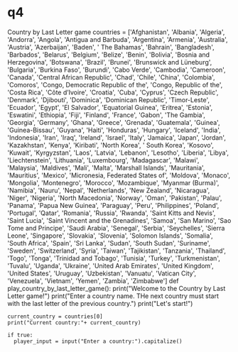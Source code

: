 # q4
Country by Last Letter game
countries = ['Afghanistan', 'Albania', 'Algeria', 'Andorra', 'Angola', 'Antigua and Barbuda', 'Argentina', 
            'Armenia', 'Australia', 'Austria', 'Azerbaijan', 'Baden', ' The Bahamas', 
            'Bahrain', 'Bangladesh', 'Barbados', 'Belarus', 'Belgium', 'Belize', 'Benin', 'Bolivia', 'Bosnia and Herzegovina',
            'Botswana', 'Brazil', 'Brunei', 'Brunswick and Lüneburg', 'Bulgaria', 'Burkina Faso', 'Burundi', 'Cabo Verde', 
            'Cambodia', 'Cameroon', 'Canada', 'Central African Republic', 'Chad', 'Chile', 'China', 'Colombia', 
            'Comoros', 'Congo, Democratic Republic of the', 'Congo, Republic of the', 'Costa Rica', 'Côte d’Ivoire', 
            'Croatia', 'Cuba', 'Cyprus', 'Czech Republic', 'Denmark', 'Djibouti', 'Dominica', 'Dominican Republic', 
            'Timor-Leste', 'Ecuador', 'Egypt', 'El Salvador', 'Equatorial Guinea', 'Eritrea', 
            'Estonia', 'Eswatini', 'Ethiopia', 'Fiji', 'Finland', 'France', 'Gabon', 'The Gambia', 'Georgia', 'Germany', 
            'Ghana', 'Greece', 'Grenada', 'Guatemala', 'Guinea', 'Guinea-Bissau', 'Guyana', 'Haiti', 'Honduras', 'Hungary', 
            'Iceland', 'India', 'Indonesia', 'Iran', 'Iraq', 'Ireland', 'Israel', 'Italy', 'Jamaica', 'Japan', 'Jordan', 
            'Kazakhstan', 'Kenya', 'Kiribati', 'North Korea', ' South Korea', 'Kosovo', 'Kuwait', 'Kyrgyzstan', 'Laos', 
            'Latvia', 'Lebanon', 'Lesotho', 'Liberia', 'Libya', 'Liechtenstein', 'Lithuania', 'Luxembourg', 'Madagascar', 
            'Malawi', 'Malaysia', 'Maldives', 'Mali', 'Malta', 'Marshall Islands', 'Mauritania', 'Mauritius', 'Mexico', 
            'Micronesia, Federated States of', 'Moldova', 'Monaco', 'Mongolia', 'Montenegro', 'Morocco', 'Mozambique', 
            'Myanmar (Burma)', 'Namibia', 'Nauru', 'Nepal', 'Netherlands', 'New Zealand', 'Nicaragua', 'Niger', 'Nigeria',
            'North Macedonia', 'Norway', 'Oman', 'Pakistan', 'Palau', 'Panama', 'Papua New Guinea', 'Paraguay', 'Peru', 
            'Philippines', 'Poland', 'Portugal', 'Qatar', 'Romania', 'Russia', 'Rwanda', 'Saint Kitts and Nevis', 
            'Saint Lucia', 'Saint Vincent and the Grenadines', 'Samoa', 'San Marino', 'Sao Tome and Principe', 
            'Saudi Arabia', 'Senegal', 'Serbia', 'Seychelles', 'Sierra Leone', 'Singapore', 'Slovakia', 'Slovenia', 
            'Solomon Islands', 'Somalia', 'South Africa', 'Spain', 'Sri Lanka', 'Sudan', 'South Sudan', 'Suriname', 
            'Sweden', 'Switzerland', 'Syria', 'Taiwan', 'Tajikistan', 'Tanzania', 'Thailand', 'Togo', 'Tonga', 
            'Trinidad and Tobago', 'Tunisia', 'Turkey', 'Turkmenistan', 'Tuvalu', 'Uganda', 'Ukraine', 
            'United Arab Emirates', 'United Kingdom', 'United States', 'Uruguay', 'Uzbekistan', 'Vanuatu', 
            'Vatican City', 'Venezuela', 'Vietnam', 'Yemen', 'Zambia', 'Zimbabwe']
def
play_country_by_last_letter_game():
    print("Welcome to the Country by Last Letter game!")
    print("Enter a country name. THe next country must start with the last letter of the previous country.")
    print("Let's start!")

    current_country = countries[0]    
    print("Current country:"+ current_country)
    
    if true:
      player_input = input("Enter a country:").capitalize()
      
